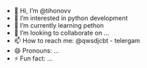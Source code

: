 - 👋 Hi, I’m @tihonovv
- 👀 I’m interested in python development
- 🌱 I’m currently learning pethon
- 💞️ I’m looking to collaborate on ...
- 📫 How to reach me: @qwsdjcbt - telergam
- 😄 Pronouns: ...
- ⚡ Fun fact: ...

<!---
tihonovv/tihonovv is a ✨ special ✨ repository because its `README.md` (this file) appears on your GitHub profile.
You can click the Preview link to take a look at your changes.
--->
